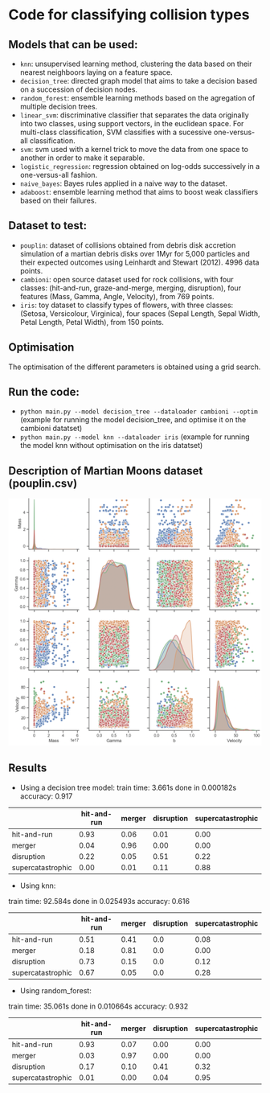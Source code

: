 # Code for classifying collision types

## Models that can be used: 
- `knn`: unsupervised learning method, clustering the data based on their nearest neighboors laying on a feature space. 
- `decision_tree`: directed graph model that aims to take a decision based on a succession of decision nodes. 
- `random_forest`: ensemble learning methods based on the agregation of multiple decision trees.
- `linear_svm`: discriminative classifier that separates the data originally into two classes, using support vectors, in the euclidean space. For multi-class classification, SVM classifies with a sucessive one-versus-all classification.
- `svm`: svm used with a kernel trick to move the data from one space to another in order to make it separable. 
- `logistic_regression`: regression obtained on log-odds successively in a one-versus-all fashion. 
- `naive_bayes`: Bayes rules applied in a naive way to the dataset.
- `adaboost`: ensemble learning method that aims to boost weak classifiers based on their failures. 

## Dataset to test: 
- `pouplin`: dataset of collisions obtained from debris disk accretion simulation of a martian debris disks over 1Myr for 5,000 particles and their expected outcomes using Leinhardt and Stewart (2012). 4996 data points.
- `cambioni`: open source dataset used for rock collisions, with four classes: (hit-and-run, graze-and-merge, merging, disruption), four features (Mass, Gamma, Angle, Velocity), from 769 points.
- `iris`: toy dataset to classify types of flowers, with three classes: (Setosa, Versicolour, Virginica), four spaces (Sepal Length, Sepal Width, Petal Length, Petal Width), from 150 points.

## Optimisation
The optimisation of the different parameters is obtained using a grid search. 

## Run the code: 
- `python main.py --model decision_tree --dataloader cambioni --optim` (example for running the model decision_tree, and optimise it on the cambioni datatset)
- `python main.py --model knn --dataloader iris` (example for running the model knn without optimisation on the iris datatset)

## Description of Martian Moons dataset (pouplin.csv)

![dataset](https://github.com/jenniferpouplin/PlanetColl/blob/master/images/pouplin.png?raw=true "Dataset")

## Results 

- Using a decision tree model: 
train time: 3.661s
done in 0.000182s
accuracy:   0.917

|                     |hit-and-run | merger |  disruption |  supercatastrophic|
|-------------|-------------|-------------|-------------|-------------|
| hit-and-run                 |   0.93 |   0.06 |       0.01 |              0.00 |
| merger                        | 0.04 |   0.96 |       0.00 |            0.00 |
| disruption                   |   0.22 |   0.05 |      0.51 |              0.22 |
| supercatastrophic       |  0.00  |  0.01  |      0.11 |              0.88 |


- Using knn:

train time: 92.584s
done in 0.025493s
accuracy:   0.616

|                     |hit-and-run | merger |  disruption |  supercatastrophic|
|-------------|-------------|-------------|-------------|-------------|
|hit-and-run             |    0.51|    0.41  |       0.0      |         0.08 |
|merger                     |   0.18 |   0.81   |      0.0       |        0.00|
|disruption                 |  0.73  |  0.15    |     0.0        |       0.12 |
|supercatastrophic     | 0.67   | 0.05     |    0.0         |      0.28 |


- Using random_forest:

train time: 35.061s
done in 0.010664s
accuracy:   0.932

|                     |hit-and-run | merger |  disruption |  supercatastrophic|
|-------------|-------------|-------------|-------------|-------------|
|hit-and-run |              0.93  |  0.07    |    0.00          |     0.00 |
|merger         |             0.03   | 0.97     |   0.00           |    0.00 |
|disruption     |             0.17   | 0.10     |   0.41           |    0.32 |
|supercatastrophic |    0.01    |0.00     |   0.04            |   0.95 |




